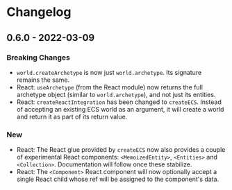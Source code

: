 # Changelog

## 0.6.0 - 2022-03-09

### Breaking Changes

- `world.createArchetype` is now just `world.archetype`. Its signature remains the same.
- React: `useArchetype` (from the React module) now returns the full archetype object (similar to `world.archetype`), and not just its entities.
- React: `createReactIntegration` has been changed to `createECS`. Instead of accepting an existing ECS world as an argument, it will create a world and return it as part of its return value.

### New

- React: The React glue provided by `createECS` now also provides a couple of experimental React components: `<MemoizedEntity>`, `<Entities>` and `<Collection>`. Documentation will follow once these stabilize.
- React: The `<Component>` React component will now optionally accept a single React child whose ref will be assigned to the component's data.
